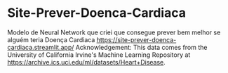 # Site-Prever-Doenca-Cardiaca
Modelo de Neural Network que criei que consegue prever bem melhor se alguém teria Doença Cardiaca
https://site-prever-doenca-cardiaca.streamlit.app/
Acknowledgement: This data comes from the University of California Irvine's Machine Learning Repository at https://archive.ics.uci.edu/ml/datasets/Heart+Disease.
